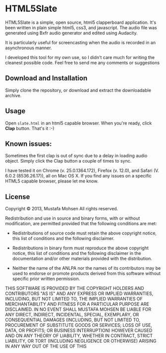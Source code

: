 # HTML5Slate
HTML5Slate is a simple, open source, html5 clapperboard application. It's been written in plain simple html5, css3, and javascript. The audio file was generated using Bxfr audio generator and edited using Audacity.

It is particularly useful for screencasting when the audio is recorded in an asynchronous manner.

I developed this tool for my own use, so I didn't care much for writing the cleanest possible code. Feel free to send me any comments or suggestions

## Download and Installation
Simply clone the repository, or download and extract the downloadable archive.

## Usage
Open `slate.html` in an html5 capable browser. When you're ready, click **Clap** button. That's it :-)

## Known issues:
Sometimes the first clap is out of sync due to a delay in loading audio object. Simply click the Clap button a couple of times to sync.

I have tested it on Chrome (v. 25.0.1364.172), Firefox (v. 12.0), and Safari (V. 6.0.2 (8536.26.17)), all on Mac OS X. If you find any issues on a specific HTML5 capable browser, please let me know.

## License
Copyright &copy; 2013, Mustafa Mohsen
All rights reserved.

Redistribution and use in source and binary forms, with or without
modification, are permitted provided that the following conditions are met:

* Redistributions of source code must retain the above copyright
  notice, this list of conditions and the following disclaimer.

* Redistributions in binary form must reproduce the above copyright
  notice, this list of conditions and the following disclaimer in the
  documentation and/or other materials provided with the distribution.
* Neither the name of the ANLPA nor the
  names of its contributors may be used to endorse or promote products
  derived from this software without specific prior written permission.

THIS SOFTWARE IS PROVIDED BY THE COPYRIGHT HOLDERS AND CONTRIBUTORS "AS IS" AND
ANY EXPRESS OR IMPLIED WARRANTIES, INCLUDING, BUT NOT LIMITED TO, THE IMPLIED
WARRANTIES OF MERCHANTABILITY AND FITNESS FOR A PARTICULAR PURPOSE ARE
DISCLAIMED. IN NO EVENT SHALL MUSTAFA MOHSEN BE LIABLE FOR ANY
DIRECT, INDIRECT, INCIDENTAL, SPECIAL, EXEMPLARY, OR CONSEQUENTIAL DAMAGES
(INCLUDING, BUT NOT LIMITED TO, PROCUREMENT OF SUBSTITUTE GOODS OR SERVICES;
LOSS OF USE, DATA, OR PROFITS; OR BUSINESS INTERRUPTION) HOWEVER CAUSED AND
ON ANY THEORY OF LIABILITY, WHETHER IN CONTRACT, STRICT LIABILITY, OR TORT
(INCLUDING NEGLIGENCE OR OTHERWISE) ARISING IN ANY WAY OUT OF THE USE OF THIS

